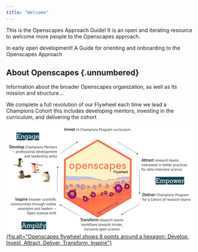 ```yaml
---
title: "Welcome"
---
```


This is the Openscapes Approach Guide! It is an open and iterating resource to welcome more people to the Openscapes approach.

In early open development! A Guide for orienting and onboarding to the Openscapes Approach 

## About Openscapes {.unnumbered} 

Information about the broader Openscapes organization, as well as its mission and structure...

We complete a full revolution of our Flywheel each time we lead a Champions Cohort this includes developing mentors, investing in the curriculum, and delivering the cohort

[![Openscapes flywheel shows 6 points around a hexagon: Develop, Invest, Attract, Deliver, Transform, Inspire](openscapes-flywheel.png){fig.alt="Openscapes flywheel shows 6 points around a hexagon: Develop, Invest, Attract, Deliver, Transform, Inspire"}](https://openscapes.org)